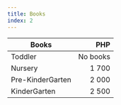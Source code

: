 ```yaml
---
title: Books
index: 2
---
```


| Books            | PHP    |
| ---------------- |-------:|
| Toddler          |No books|
| Nursery          |  1 700 |
| Pre-KinderGarten |  2 000 |
| KinderGarten     |  2 500 |
